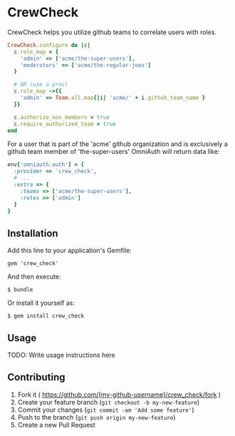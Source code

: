 # CrewCheck

CrewCheck helps you utilize github teams to correlate users with roles.

```ruby
CrewCheck.configure do |c|
  c.role_map = {
    'admin' => ['acme/the-super-users'],
    'moderators' => ['acme/the-regular-joes']
  }

  # OR (use a proc)
  c.role_map ->{{
    'admin' => Team.all.map{|i| 'acme/' + i.github_team_name }
  }}

  c.authorize_non_members = true
  c.require_authorized_team = true
end
```

For a user that is part of the 'acme' github organization and is exclusively a github team member of 'the-super-users' OmniAuth will return data like:

```ruby
env['omniauth.auth'] = {
  :provider => 'crew_check',
  # ...
  :extra => {
    :teams => ['acme/the-super-users'],
    :roles => ['admin']
  }
}
```

## Installation

Add this line to your application's Gemfile:

    gem 'crew_check'

And then execute:

    $ bundle

Or install it yourself as:

    $ gem install crew_check

## Usage

TODO: Write usage instructions here

## Contributing

1. Fork it ( https://github.com/[my-github-username]/crew_check/fork )
2. Create your feature branch (`git checkout -b my-new-feature`)
3. Commit your changes (`git commit -am 'Add some feature'`)
4. Push to the branch (`git push origin my-new-feature`)
5. Create a new Pull Request
